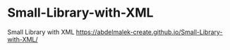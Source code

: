 # Small-Library-with-XML
Small Library with XML
https://abdelmalek-create.github.io/Small-Library-with-XML/
